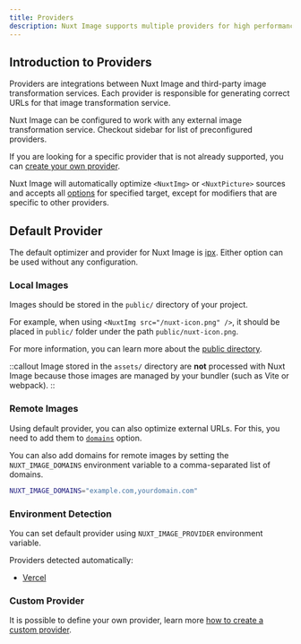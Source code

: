 ```yaml
---
title: Providers
description: Nuxt Image supports multiple providers for high performances.
---
```


## Introduction to Providers

Providers are integrations between Nuxt Image and third-party image transformation services. Each provider is responsible for generating correct URLs for that image transformation service.

Nuxt Image can be configured to work with any external image transformation service. Checkout sidebar for list of preconfigured providers.

If you are looking for a specific provider that is not already supported, you can [create your own provider](/advanced/custom-provider).

Nuxt Image will automatically optimize `<NuxtImg>` or `<NuxtPicture>` sources and accepts all [options](/get-started/configuration) for specified target, except for modifiers that are specific to other providers.

## Default Provider

The default optimizer and provider for Nuxt Image is [ipx](/providers/ipx). Either option can be used without any configuration.

### Local Images

Images should be stored in the `public/` directory of your project.

For example, when using `<NuxtImg src="/nuxt-icon.png" />`, it should be placed in `public/` folder under the path `public/nuxt-icon.png`.

For more information, you can learn more about the [public directory](https://nuxt.com/docs/guide/directory-structure/public).

::callout
Image stored in the `assets/` directory are **not** processed with Nuxt Image because those images are managed by your bundler (such as Vite or webpack).
::

### Remote Images

Using default provider, you can also optimize external URLs. For this, you need to add them to [`domains`](/get-started/configuration#domains) option.

You can also add domains for remote images by setting the `NUXT_IMAGE_DOMAINS` environment variable to a comma-separated list of domains.

```bash
NUXT_IMAGE_DOMAINS="example.com,yourdomain.com"
```

### Environment Detection

You can set default provider using `NUXT_IMAGE_PROVIDER` environment variable.

Providers detected automatically:
- [Vercel](/providers/vercel)

### Custom Provider

It is possible to define your own provider, learn more [how to create a custom provider](/advanced/custom-provider).
